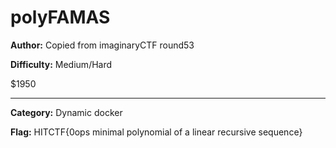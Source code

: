 # polyFAMAS

**Author:** Copied from imaginaryCTF round53

**Difficulty:** Medium/Hard

$1950

---

**Category:** Dynamic docker

**Flag:** HITCTF{0ops minimal polynomial of a linear recursive sequence}

